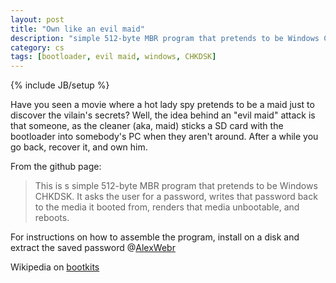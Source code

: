 ```yaml
---
layout: post
title: "Own like an evil maid"
description: "simple 512-byte MBR program that pretends to be Windows CHKDSK"
category: cs
tags: [bootloader, evil maid, windows, CHKDSK]
---
```

{% include JB/setup %}


Have you seen a movie where a hot lady spy pretends to be a maid just to discover the vilain's secrets? Well, the idea behind an "evil maid" attack is that someone, as the cleaner (aka, maid) sticks a SD card with the bootloader into somebody's PC when they aren't around. After a while you go back, recover it, and own him.

From the github page:

>This is s simple 512-byte MBR program that pretends to be Windows CHKDSK. It asks the user for a password, writes that password back to the media it booted from, renders that media unbootable, and reboots.

For instructions on how to assemble the program, install on a disk and extract the saved password @[AlexWebr](https://github.com/AlexWebr/evilmaid_chkdsk)

Wikipedia on [bootkits](http://en.wikipedia.org/wiki/Rootkit#Bootkits)